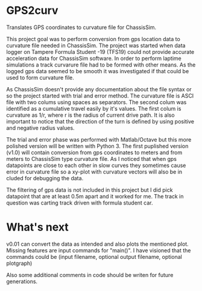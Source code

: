 # GPS2curv
Translates GPS coordinates to curvature file for ChassisSim.

This project goal was to perform conversion from gps location data to curvature file needed in ChassisSim. The project was started when data logger on Tampere Formula Student -19 (TFS19) could not provide accurate acceleration data for ChassisSim software. In order to perform laptime simulations a track curvarure file had to be formed with other means. As the logged gps data seemed to be smooth it was investigated if that could be used to form curvature file.

As ChassisSim doesn't provide any documentation about the file syntax or so the project started with trial and error method. The curvature file is ASCI file with two colums using spaces as separators. The second colum was identified as a cumulative travel easily by it's values. The first colum is curvature as 1/r, where r is the radius of current drive path. It is also important to notice that the direction of the turn is defined by using positive and negative radius values.

The trial and error phase was performed with Matlab/Octave but this more polished version will be written with Python 3. The first puplished version (v1.0) will contain conversion from gps coordinates to meters and from meters to ChassisSim type curvature file. As I noticed that when gps datapoints are close to each other in slow curves they sometimes cause error in curvature file so a xy-plot with curvature vectors will also be in cluded for debugging the data.

The filtering of gps data is not included in this project but I did pick datapoint that are at least 0.5m apart and it worked for me. The track in question was carting track driven with formula student car.

# What's next
v0.01 can convert the data as intended and also plots the mentioned plot.
Missing features are input commands for "main()". I have visioned that the commands could be (input filename, optional output filename, optional plotgraph)

Also some additional comments in code should be writen for future generations.
